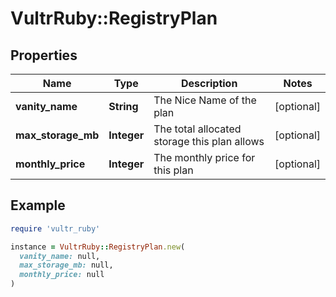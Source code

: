 # VultrRuby::RegistryPlan

## Properties

| Name | Type | Description | Notes |
| ---- | ---- | ----------- | ----- |
| **vanity_name** | **String** | The Nice Name of the plan | [optional] |
| **max_storage_mb** | **Integer** | The total allocated storage this plan allows | [optional] |
| **monthly_price** | **Integer** | The monthly price for this plan | [optional] |

## Example

```ruby
require 'vultr_ruby'

instance = VultrRuby::RegistryPlan.new(
  vanity_name: null,
  max_storage_mb: null,
  monthly_price: null
)
```

